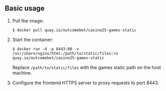 ## Basic usage
1. Pull the image:

   `$ docker pull quay.io/outcomebet/casino25-games-static`

2. Start the container:

   `$ docker run -d -p 8443:80 -v /usr/share/nginx/html:/path/to/static/files:ro quay.io/outcomebet/casino25-games-static`

   Replace `/path/to/static/files` with the games static path on the host machine.

3. Configure the frontend HTTPS server to proxy requests to port 8443.
